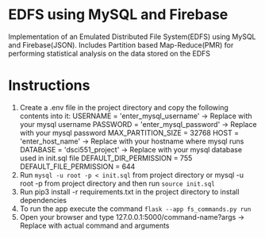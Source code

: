 # EDFS using MySQL and Firebase
Implementation of an Emulated Distributed File System(EDFS) using MySQL and Firebase(JSON). Includes Partition based Map-Reduce(PMR) for performing statistical analysis on the data stored on the EDFS

# Instructions
1. Create a .env file in the project directory and copy the following contents into it:
USERNAME = 'enter_mysql_username' -> Replace with your mysql username
PASSWORD = 'enter_mysql_password' -> Replace with your mysql password
MAX_PARTITION_SIZE = 32768
HOST = 'enter_host_name' -> Replace with your hostname where mysql runs
DATABASE = 'dsci551_project' -> Replace with your mysql database used in init.sql file
DEFAULT_DIR_PERMISSION = 755
DEFAULT_FILE_PERMISSION = 644
2. Run ```mysql -u root -p < init.sql``` from project directory or mysql -u root -p from project directory and then run ```source init.sql```
3. Run pip3 install -r requirements.txt in the project directory to install dependencies
4. To run the app execute the command ```flask --app fs_commands.py run```
5. Open your browser and type 127.0.0.1:5000/command-name?args -> Replace with actual command and arguments